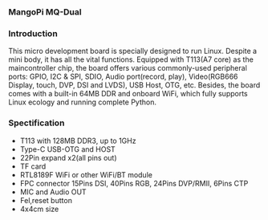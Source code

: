 ### MangoPi MQ-Dual

### Introduction

This micro development board is specially designed to run Linux. Despite a mini body, it has all the vital functions. Equipped with T113(A7 core) as the maincontroller chip, the board offers various commonly-used peripheral ports: GPIO, I2C & SPI, SDIO, Audio port(record, play), Video(RGB666 Display, touch, DVP, DSI and LVDS), USB Host, OTG, etc. Besides, the board comes with a built-in 64MB DDR and onboard WiFi, which fully supports Linux ecology and running complete Python.


### Spectification
  * T113 with 128MB DDR3, up to 1GHz
  * Type-C USB-OTG and HOST
  * 22Pin expand x2(all pins out)
  * TF card
  * RTL8189F WiFi or other WiFi/BT module
  * FPC connector 15Pins DSI, 40Pins RGB, 24Pins DVP/RMII, 6Pins CTP
  * MIC and Audio OUT
  * Fel,reset button
  * 4x4cm size

